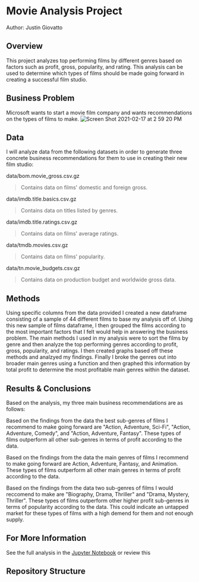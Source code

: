 # Movie Analysis Project
Author: Justin Giovatto
## Overview
This project analyzes top performing films by different genres based on factors such as profit, gross, popularity, and rating. This analysis can be used to determine which types of films should be made going forward in creating a successful film studio.
## Business Problem
Microsoft wants to start a movie film company and wants recommendations on the types of films to make.
![Screen Shot 2021-02-17 at 2 59 20 PM](https://user-images.githubusercontent.com/66973223/108389273-82236180-71dd-11eb-96c3-b71bff4188b9.png)
## Data
I will analyze data from the following datasets in order to generate three concrete business recommendations for them to use in creating their new film studio:

data/bom.movie_gross.csv.gz 
>Contains data on films' domestic and foreign gross.

data/imdb.title.basics.csv.gz 
>Contains data on titles listed by genres.

data/imdb.title.ratings.csv.gz 
>Contains data on films' average ratings.

data/tmdb.movies.csv.gz 
>Contains data on films' popularity.

data/tn.movie_budgets.csv.gz 
>Contains data on production budget and worldwide gross data.
## Methods
Using specific columns from the data provided I created a new dataframe consisting of a sample of 44 different films to base my analysis off of. Using this new sample of films dataframe, I then grouped the films according to the most important factors that I felt would help in answering the business problem. The main methods I used in my analysis were to sort the films by genre and then analyze the top performing genres according to profit, gross, popularity, and ratings. I then created graphs based off these methods and analzyed my findings. Finally I broke the genres out into broader main genres using a function and then graphed this information by total profit to determine the most profitable main genres within the dataset.

## Results & Conclusions  

Based on the analysis, my three main business recommendations are as follows:

Based on the findings from the data the best sub-genres of films I recommend to make going forward are "Action, Adventure, Sci-Fi", "Action, Adventure, Comedy", and "Action, Adventure, Fantasy". These types of films outperform all other sub-genres in terms of profit according to the data.

Based on the findings from the data the main genres of films I recommend to make going forward are Action, Adventure, Fantasy, and Animation. These types of films outperform all other main genres in terms of profit according to the data.

Based on the findings from the data two sub-genres of films I would reccomend to make are "Biography, Drama, Thriller" and "Drama, Mystery, Thriller". These types of films outperform other higher profit sub-genres in terms of popularity according to the data. This could indicate an untapped market for these types of films with a high demend for them and not enough supply.

## For More Information
See the full analysis in the [Jupyter Notebook](http://localhost:8888/notebooks/movie-analysis-project/movie-analysis.ipynb) or review this 


## Repository Structure


